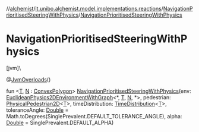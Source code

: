 //[alchemist](../../../index.md)/[it.unibo.alchemist.model.implementations.reactions](../index.md)/[NavigationPrioritisedSteeringWithPhysics](index.md)/[NavigationPrioritisedSteeringWithPhysics](-navigation-prioritised-steering-with-physics.md)

# NavigationPrioritisedSteeringWithPhysics

[jvm]\

@[JvmOverloads](https://kotlinlang.org/api/latest/jvm/stdlib/kotlin.jvm/-jvm-overloads/index.html)()

fun <[T](index.md), [N](index.md) : [ConvexPolygon](../../it.unibo.alchemist.model.interfaces.geometry.euclidean2d/-convex-polygon/index.md)> [NavigationPrioritisedSteeringWithPhysics](-navigation-prioritised-steering-with-physics.md)(env: [EuclideanPhysics2DEnvironmentWithGraph](../../it.unibo.alchemist.model.interfaces.environments/-euclidean-physics2-d-environment-with-graph/index.md)<*, [T](index.md), [N](index.md), *>, pedestrian: [PhysicalPedestrian2D](../../it.unibo.alchemist.model.interfaces/-physical-pedestrian2-d/index.md)<[T](index.md)>, timeDistribution: [TimeDistribution](../../it.unibo.alchemist.model.interfaces/-time-distribution/index.md)<[T](index.md)>, toleranceAngle: [Double](https://kotlinlang.org/api/latest/jvm/stdlib/kotlin/-double/index.html) = Math.toDegrees(SinglePrevalent.DEFAULT_TOLERANCE_ANGLE), alpha: [Double](https://kotlinlang.org/api/latest/jvm/stdlib/kotlin/-double/index.html) = SinglePrevalent.DEFAULT_ALPHA)
